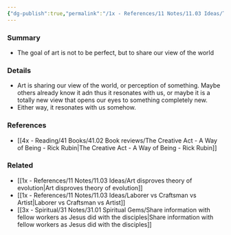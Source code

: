 ```yaml
---
{"dg-publish":true,"permalink":"/1x - References/11 Notes/11.03 Ideas/The goal of art is to share who we are/","title":"The goal of art is to share who we are","noteIcon":"","created":"2023-03-26T18:24:25.000+03:00","updated":"2024-02-14T20:18:22.168+03:00"}
---
```



### Summary
- The goal of art is not to be perfect, but to share our view of the world

### Details
- Art is sharing our view of the world, or perception of something. Maybe others already know it adn thus it resonates with us, or maybe it is a totally new view that opens our eyes to something completely new.
- Either way, it resonates with us somehow.

### References
- [[4x - Reading/41 Books/41.02 Book reviews/The Creative Act - A Way of Being - Rick Rubin\|The Creative Act - A Way of Being - Rick Rubin]]

### Related
- [[1x - References/11 Notes/11.03 Ideas/Art disproves theory of evolution\|Art disproves theory of evolution]]
- [[1x - References/11 Notes/11.03 Ideas/Laborer vs Craftsman vs Artist\|Laborer vs Craftsman vs Artist]]
- [[3x - Spiritual/31 Notes/31.01 Spiritual Gems/Share information with fellow workers as Jesus did with the disciples\|Share information with fellow workers as Jesus did with the disciples]]
